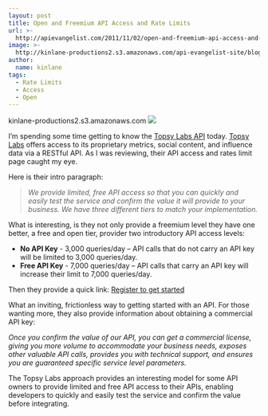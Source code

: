 ```yaml
---
layout: post
title: Open and Freemium API Access and Rate Limits
url: >-
  http://apievangelist.com/2011/11/02/open-and-freemium-api-access-and-rate-limits/
image: >-
  http://kinlane-productions2.s3.amazonaws.com/api-evangelist-site/blog/top-labs-logo.jpg
author:
  name: kinlane
tags:
  - Rate Limits
  - Access
  - Open
---
```

kinlane-productions2.s3.amazonaws.com [![](http://kinlane-productions.s3.amazonaws.com/api-evangelist/topsy/top-labs-logo.jpg)](http://topsylabs.com/ "Topsy Labs")

I’m spending some time getting to know the [Topsy Labs API](http://topsylabs.com/products/api/) today. [Topsy Labs](http://topsylabs.com/ "Topsy Labs") offers access to its proprietary metrics, social content, and influence data via a RESTful API. As I was reviewing, their API access and rates limit page caught my eye.

Here is their intro paragraph:

> _We provide limited, free API access so that you can quickly and easily test the service and confirm the value it will provide to your business. We have three different tiers to match your implementation._

What is interesting, is they not only provide a freemium level they have one better, a free and open tier, provider two introductory API access levels:

*   **No API Key** - 3,000 queries/day – API calls that do not carry an API key will be limited to 3,000 queries/day.
*   **Free API Key** - 7,000 queries/day – API calls that carry an API key will increase their limit to 7,000 queries/day.

Then they provide a quick link: [Register to get started](http://manage.topsy.com/app/create "Register to get Started")

What an inviting, frictionless way to getting started with an API. For those wanting more, they also provide information about obtaining a commercial API key:

_Once you confirm the value of our API, you can get a commercial license, giving you more volume to accommodate your business needs, exposes other valuable API calls, provides you with technical support, and ensures you are guaranteed specific service level parameters._

The Topsy Labs approach provides an interesting model for some API owners to provide limited and free API access to their APIs, enabling developers to quickly and easily test the service and confirm the value before integrating.